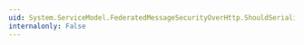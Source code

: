 ```yaml
---
uid: System.ServiceModel.FederatedMessageSecurityOverHttp.ShouldSerializeAlgorithmSuite
internalonly: False
---
```

